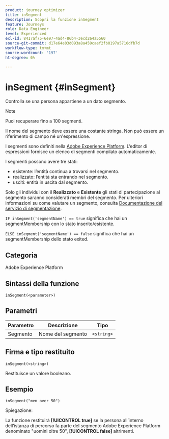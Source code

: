 ```yaml
---
product: journey optimizer
title: inSegment
description: Scopri la funzione inSegment
feature: Journeys
role: Data Engineer
level: Experienced
exl-id: 8417af75-6e97-4ad4-86b4-3ecd264a5560
source-git-commit: d17e64e03d093a8a459caef2fb0197a5710dfb7d
workflow-type: tm+mt
source-wordcount: '197'
ht-degree: 6%

---
```


# inSegment {#inSegment}

Controlla se una persona appartiene a un dato segmento.

>[!NOTE]
>
>Puoi recuperare fino a 100 segmenti.

Il nome del segmento deve essere una costante stringa. Non può essere un riferimento di campo né un&#39;espressione.

I segmenti sono definiti nella [Adobe Experience Platform](https://platform.adobe.com/segment/overview). L’editor di espressioni fornisce un elenco di segmenti compilato automaticamente.

I segmenti possono avere tre stati:

* esistente: l’entità continua a trovarsi nel segmento.
* realizzato: l’entità sta entrando nel segmento.
* usciti: entità in uscita dal segmento.

Solo gli individui con il **Realizzato** e **Esistente** gli stati di partecipazione al segmento saranno considerati membri del segmento. Per ulteriori informazioni su come valutare un segmento, consulta [Documentazione del servizio di segmentazione](https://experienceleague.adobe.com/docs/experience-platform/segmentation/tutorials/evaluate-a-segment.html?lang=en#interpret-segment-results).

`IF inSegment('segmentName') == true` significa che hai un segmentMembership con lo stato inserito/esistente.

`ELSE inSegment('segmentName') == false` significa che hai un segmentMembership dello stato exited.

## Categoria

Adobe Experience Platform

## Sintassi della funzione

`inSegment(<parameter>)`

## Parametri

| Parametro | Descrizione | Tipo |
|--- |--- |--- |
| Segmento | Nome del segmento | `<string>` |

## Firma e tipo restituito

`inSegment(<string>)`

Restituisce un valore booleano.

## Esempio

`inSegment("men over 50")`

Spiegazione:

La funzione restituirà **[!UICONTROL true]** se la persona all’interno dell’istanza di percorso fa parte del segmento Adobe Experience Platform denominato &quot;uomini oltre 50&quot;, **[!UICONTROL false]** altrimenti.

